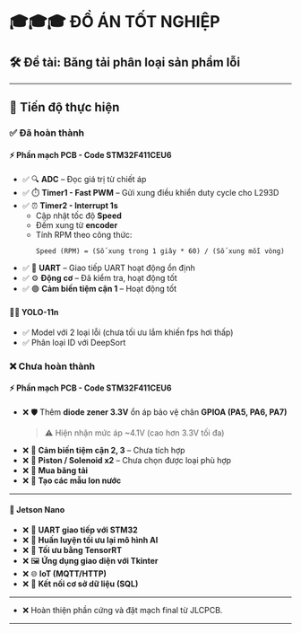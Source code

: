 # 🎓🎓🎓 **ĐỒ ÁN TỐT NGHIỆP**

## 🛠️ **Đề tài: Băng tải phân loại sản phẩm lỗi**

---

## 🔄 **Tiến độ thực hiện**

### ✅ Đã hoàn thành
#### ⚡ Phần mạch PCB - Code STM32F411CEU6 

- ✅ 🔍 **ADC** – Đọc giá trị từ chiết áp  
- ✅ ⏱️ **Timer1 - Fast PWM** – Gửi xung điều khiển duty cycle cho L293D  
- ✅ ⏰ **Timer2 - Interrupt 1s**  
  - Cập nhật tốc độ **Speed**  
  - Đếm xung từ **encoder**  
  - Tính RPM theo công thức:
    ```
    Speed (RPM) = (Số xung trong 1 giây * 60) / (Số xung mỗi vòng)
    ```
- ✅ 📡 **UART** – Giao tiếp UART hoạt động ổn định  
- ✅ ⚙️ **Động cơ** – Đã kiểm tra, hoạt động tốt  
- ✅ 🟢 **Cảm biến tiệm cận 1** – Hoạt động tốt

#### 🧑‍💻 YOLO-11n
- ✅ Model với 2 loại lỗi (chưa tối ưu lắm khiến fps hơi thấp)
- ✅ Phân loại ID với DeepSort

### ❌ Chưa hoàn thành

#### ⚡ Phần mạch PCB - Code STM32F411CEU6 

- ❌ 🛡️ Thêm **diode zener 3.3V** ổn áp bảo vệ chân **GPIOA (PA5, PA6, PA7)**  
  > ⚠️ Hiện nhận mức áp ~4.1V (cao hơn 3.3V tối đa)
- ❌ 🧭 **Cảm biến tiệm cận 2, 3** – Chưa tích hợp  
- ❌ 🧨 **Piston / Solenoid x2** – Chưa chọn được loại phù hợp
- ❌ 🚚 **Mua băng tải** 
- ❌ 🧃 **Tạo các mẫu lon nước** 

---

#### 🤖 Jetson Nano

- ❌ 🔌 **UART giao tiếp với STM32**
- ❌ 🧠 **Huấn luyện tối ưu lại mô hình AI**
- ❌ 🚀 **Tối ưu bằng TensorRT**
- ❌ 🖼️ **Ứng dụng giao diện với Tkinter**
- ❌ 🌐 **IoT (MQTT/HTTP)**
- ❌ 💾 **Kết nối cơ sở dữ liệu (SQL)**

---
- ❌ Hoàn thiện phần cứng và đặt mạch final từ JLCPCB.
---

